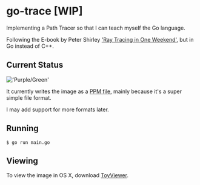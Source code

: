 # go-trace [WIP]

Implementing a Path Tracer so that I can teach myself the Go language.

Following the E-book by Peter Shirley ['Ray Tracing in One Weekend'](http://www.amazon.com/Ray-Tracing-Weekend-Peter-Shirley-ebook/dp/B01B5AODD8), but in Go instead of C++.

## Current Status

!['Purple/Green'](https://s3.amazonaws.com/markphelps.me/2016/purple-green-aa.png)

It currently writes the image as a [PPM file](http://netpbm.sourceforge.net/doc/ppm.html), mainly because it's a super simple file format.

I may add support for more formats later.

## Running

`$ go run main.go`

## Viewing

To view the image in OS X, download [ToyViewer](https://itunes.apple.com/us/app/toyviewer/id414298354?mt=12).
